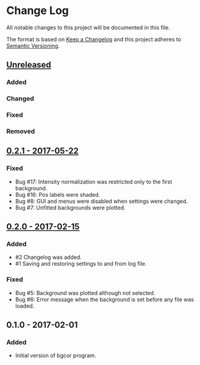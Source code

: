 # Change Log
All notable changes to this project will be documented in this file.

The format is based on [Keep a Changelog](http://keepachangelog.com/) 
and this project adheres to [Semantic Versioning](http://semver.org/).

## [Unreleased](https://github.com/lumik/bgcor/compare/v0.2.1...develop)
### Added

### Changed

### Fixed

### Removed

## [0.2.1 - 2017-05-22](https://github.com/lumik/bgcor/compare/v0.2.0...v0.2.1)
### Fixed
- Bug #17: Intensity normalization was restricted only to the first background.
- Bug #16: Pos labels were shaded.
- Bug #8: GUI and menus were disabled when settings were changed.
- Bug #7: Unfitted backgrounds were plotted.

## [0.2.0 - 2017-02-15](https://github.com/lumik/bgcor/compare/v0.1.0...v0.2.0)
### Added
- #2 Changelog was added.
- #1 Saving and restoring settings to and from log file. 

### Fixed
- Bug #5: Background was plotted although not selected.
- Bug #6: Error message when the background is set before any file was loaded.

## 0.1.0 - 2017-02-01
### Added
- Initial version of bgcor program. 
